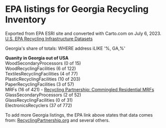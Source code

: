 # EPA listings for Georgia Recycling Inventory

Exported from EPA ESRI site and converted with Carto.com on July 6, 2023.
<a href="https://epa.maps.arcgis.com/home/item.html?id=b738c9f0ece146a59e0fb22446189f52">U.S. EPA Recycling Infrastructure Datasets</a>

Georgia's share of totals:
WHERE address iLIKE '%, GA,%'

**Quanity in Georgia out of USA**  
WoodSecondaryProcessors (0 of 15)  
WoodRecyclingFacilities (6 of 122)  
TextilesRecyclingFacilities (4 of 77)  
PlasticRecyclingFacilities (10 of 203)  
PaperRecyclingFacilities (3 of 57)  
MRFs (16 of 421) - <a href="https://recyclingpartnership.org/residential-mrfs/">Recycling Partnership: Commingled Residential MRFs</a>  
GlassSecondaryProcessors (2 of 52)  
GlassRecyclingFacilities (0 of 31)  
ElectronicsRecyclers (37 of 772)  

To add more Georgia listings, the EPA link above states that data comes from: <a href="https://recyclingpartnership.org">RecyclingPartnership.org</a> and several others.
